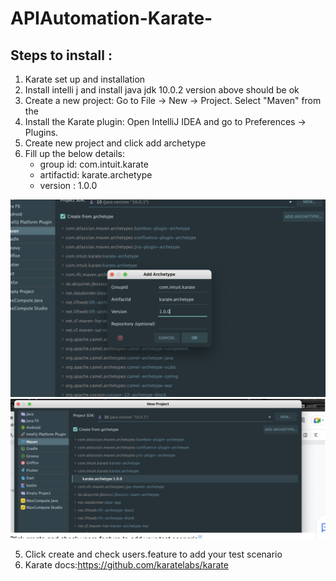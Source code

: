 # APIAutomation-Karate-

## Steps to install :
1. Karate set up and installation
2. Install intelli j and install java jdk 10.0.2 version above should be ok
3. Create a new project: Go to File -> New -> Project. Select "Maven" from the
4. Install the Karate plugin: Open IntelliJ IDEA and go to Preferences -> Plugins.
5. Create new project and click add archetype
6. Fill up the below details:
    - group id: com.intuit.karate
    - artifactid: karate.archetype
    - version : 1.0.0

<img src="image/karate/step1.0.png">

<img src="image/karate/step1.1.png">

5. Click create and check users.feature to add your test scenario
6. Karate docs:https://github.com/karatelabs/karate
